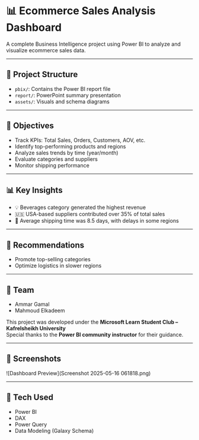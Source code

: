 # 📊 Ecommerce Sales Analysis Dashboard

A complete Business Intelligence project using Power BI to analyze and visualize ecommerce sales data.

---

## 📁 Project Structure

- `pbix/`: Contains the Power BI report file
- `report/`: PowerPoint summary presentation
- `assets/`: Visuals and schema diagrams

---

## 🎯 Objectives

- Track KPIs: Total Sales, Orders, Customers, AOV, etc.
- Identify top-performing products and regions
- Analyze sales trends by time (year/month)
- Evaluate categories and suppliers
- Monitor shipping performance

---

## 📊 Key Insights

- 💡 Beverages category generated the highest revenue
- 🇺🇸 USA-based suppliers contributed over 35% of total sales
- 🚚 Average shipping time was 8.5 days, with delays in some regions

---

## 🧠 Recommendations

- Promote top-selling categories
- Optimize logistics in slower regions

---

## 🙌 Team

- Ammar Gamal  
- Mahmoud Elkadeem

This project was developed under the **Microsoft Learn Student Club – Kafrelsheikh University**  
Special thanks to the **Power BI community instructor** for their guidance.

---

## 📸 Screenshots

![Dashboard Preview](Screenshot 2025-05-16 061818.png)

---

## 🧪 Tech Used

- Power BI  
- DAX  
- Power Query  
- Data Modeling (Galaxy Schema)
